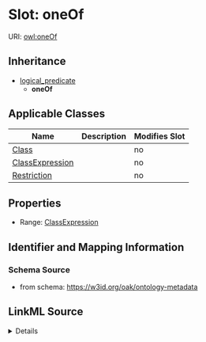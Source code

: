 

# Slot: oneOf

URI: [owl:oneOf](http://www.w3.org/2002/07/owl#oneOf)




## Inheritance

* [logical_predicate](logical_predicate.md)
    * **oneOf**






## Applicable Classes

| Name | Description | Modifies Slot |
| --- | --- | --- |
| [Class](Class.md) |  |  no  |
| [ClassExpression](ClassExpression.md) |  |  no  |
| [Restriction](Restriction.md) |  |  no  |







## Properties

* Range: [ClassExpression](ClassExpression.md)





## Identifier and Mapping Information







### Schema Source


* from schema: https://w3id.org/oak/ontology-metadata




## LinkML Source

<details>
```yaml
name: oneOf
from_schema: https://w3id.org/oak/ontology-metadata
rank: 1000
is_a: logical_predicate
slot_uri: owl:oneOf
alias: oneOf
domain_of:
- ClassExpression
range: ClassExpression

```
</details>